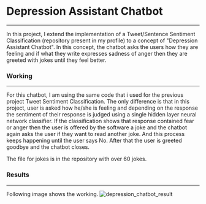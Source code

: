 # Depression Assistant Chatbot
---
In this project, I extend the implementation of a Tweet/Sentence Sentiment Classification (repository present in my profile) to a concept of "Depression Assistant Chatbot". In this concept, the chatbot asks the users how they are feeling and if what they write expresses sadness of anger then they are greeted with jokes until they feel better.

### Working
-----------
For this chatbot, I am using the same code that i used for the previous project Tweet Sentiment Classification. The only difference is that in this project, user is asked how he/she is feeling and depending on the response the sentiment of their response is judged using a single hidden layer neural network classifier. If the classification shows that response contained fear or anger then the user is offered by the software a joke and the chatbot again asks the user if they want to read another joke. And this process keeps happening until the user says No. After that the user is greeted goodbye and the chatbot closes.

The file for jokes is in the repository with over 60 jokes.

### Results
-----------
Following image shows the working.
![depression_chatbot_result](https://user-images.githubusercontent.com/41015749/56462645-6013ea80-638c-11e9-9180-58112284a89a.jpg)
